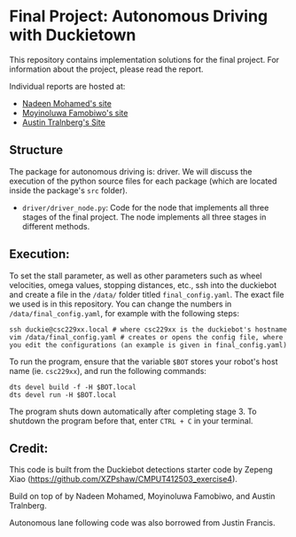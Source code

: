 # Final Project: Autonomous Driving with Duckietown

This repository contains implementation solutions for the final project. For information about the project, please read the report.

Individual reports are hosted at:

- [Nadeen Mohamed's site](https://sites.google.com/ualberta.ca/nadeen-cmput-412/written-reports/final-project)
- [Moyinoluwa Famobiwo's site](https://sites.google.com/ualberta.ca/famobiwo-cmput-412/labs/final-project)
- [Austin Tralnberg's Site]()

## Structure

The package for autonomous driving is: driver. We will discuss the execution of the python source files for each package (which are located inside the package's `src` folder).

- `driver/driver_node.py`: Code for the node that implements all three stages of the final project. The node implements all three stages in different methods.

## Execution:

To set the stall parameter, as well as other parameters such as wheel velocities, omega values, stopping distances, etc., ssh into the duckiebot and create a file in the `/data/` folder titled `final_config.yaml`. The exact file we used is in this repository. You can change the numbers in `/data/final_config.yaml`, for example with the following steps:

```
ssh duckie@csc229xx.local # where csc229xx is the duckiebot's hostname
vim /data/final_config.yaml # creates or opens the config file, where you edit the configurations (an example is given in final_config.yaml)
```

To run the program, ensure that the variable `$BOT` stores your robot's host name (ie. `csc229xx`), and run the following commands:

```
dts devel build -f -H $BOT.local
dts devel run -H $BOT.local
```

The program shuts down automatically after completing stage 3.
To shutdown the program before that, enter `CTRL + C` in your terminal.

## Credit:

This code is built from the Duckiebot detections starter code by Zepeng Xiao (https://github.com/XZPshaw/CMPUT412503_exercise4).

Build on top of by Nadeen Mohamed, Moyinoluwa Famobiwo, and Austin Tralnberg.

Autonomous lane following code was also borrowed from Justin Francis.
